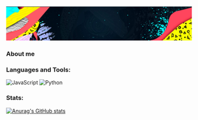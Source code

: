 [![Header](https://github.com/tMichae/tMichae/blob/main/assets/header.png)](https://www.youtube.com/channel/UC-9QdPvZSkuNkd0MmJFWz1w)

### About me



### Languages and Tools:
![JavaScript](https://img.shields.io/badge/-JavaScript-090909?style=for-the-badge&logo=JavaScript&logoColor=E9D54D)
![Python](https://img.shields.io/badge/-Python-090909?style=for-the-badge&logo=C%2b%2b&logoColor=6296CC)

### Stats:
[![Anurag's GitHub stats](https://github-readme-stats.vercel.app/api?username=anuraghazra&show_icons=true)](https://github.com/anuraghazra/github-readme-stats)
